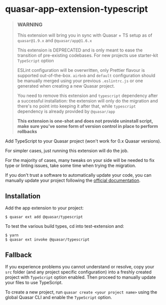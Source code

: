 # quasar-app-extension-typescript

> ### WARNING
>
> This extension will bring you in sync with Quasar + TS setup as of `quasar@1.9.x` and `@quasar/app@1.6.x`
>
> This extension is DEPRECATED and is only meant to ease the transition of pre-existing codebases. For new projects use starter-kit `TypeScript` option
>
> ESLint configuration will be overwritten, only Prettier flavour is supported out-of-the-box.
> `airbnb` and `default` configuration should be manually merged using your previous `.eslintrc.js` or one generated when creating a new Quasar project.
>
> You need to remove this extension and `typescript` dependency after a successful installation: the extension will only do the migration and there's no point into keeping it after that, while `typescript` dependency is already provided by `@quasar/app`
>
> **This extension is one-shot and does not provide uninstall script, make sure you've some form of version control in place to perform rollbacks**

Add TypeScript to your Quasar project (won't work for 0.x Quasar versions).

For simpler cases, just running this extension will do the job.

For the majority of cases, many tweaks on your side will be needed to fix type or linting issues, take some time when trying the migration.

If you don't trust a software to automatically update your code, you can manually update your project following the [official documentation](https://quasar.dev/quasar-cli/cli-documentation/supporting-ts#Installation-of-TypeScript-Support).

## Installation

Add the app extension to your project:

```shell
$ quasar ext add @quasar/typescript
```

To test the various build types, cd into test-extension and:

```
$ yarn
$ quasar ext invoke @quasar/typescript
```

## Fallback

If you experience problems you cannot understand or resolve, copy your `src` folder (and any project specific configuration) into a freshly created project with `TypeScript` option enabled.
Then proceed to manually update your files to use TypeScript.

To create a new project, run `quasar create <your project name>` using the global Quasar CLI and enable the `TypeScript` option.
